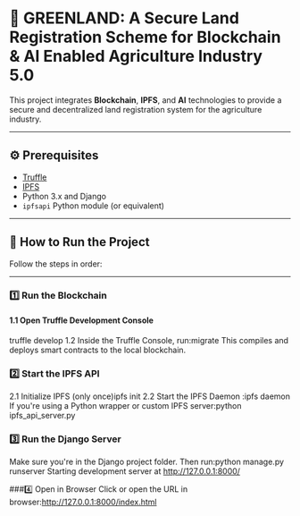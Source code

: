 ﻿# 🌱 GREENLAND: A Secure Land Registration Scheme for Blockchain & AI Enabled Agriculture Industry 5.0

This project integrates **Blockchain**, **IPFS**, and **AI** technologies to provide a secure and decentralized land registration system for the agriculture industry.

---

## ⚙️ Prerequisites

- [Truffle](https://trufflesuite.com/)
- [IPFS](https://docs.ipfs.io/)
- Python 3.x and Django
- `ipfsapi` Python module (or equivalent)

---

## 🚀 How to Run the Project

Follow the steps in order:

---

### 1️⃣ Run the Blockchain

#### 1.1 Open Truffle Development Console
truffle develop
1.2 Inside the Truffle Console, run:migrate
This compiles and deploys smart contracts to the local blockchain.

### 2️⃣ Start the IPFS API
2.1 Initialize IPFS (only once)ipfs init
2.2 Start the IPFS Daemon :ipfs daemon
If you're using a Python wrapper or custom IPFS server:python ipfs_api_server.py

### 3️⃣ Run the Django Server
Make sure you're in the Django project folder. Then run:python manage.py runserver
Starting development server at http://127.0.0.1:8000/

###4️⃣ Open in Browser
Click or open the URL in browser:http://127.0.0.1:8000/index.html
